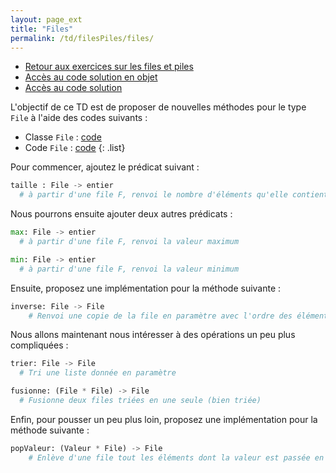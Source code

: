 ```yaml
---
layout: page_ext
title: "Files"
permalink: /td/filesPiles/files/
---
```


- [Retour aux exercices sur les files et piles](../)
- [Accès au code solution en objet](./solution_file_operations_objet.py)
- [Accès au code solution](./solution_file_operations.py)

L'objectif de ce TD est de proposer de nouvelles méthodes pour le type `File` à l'aide des codes suivants :

- Classe `File` : [code](./classe_file.py)
- Code `File` : [code](./code_file.py)
{: .list}

Pour commencer, ajoutez le prédicat suivant :

```python
taille : File -> entier
  # à partir d'une file F, renvoi le nombre d'éléments qu'elle contient
```

Nous pourrons ensuite ajouter deux autres prédicats :

```python
max: File -> entier
  # à partir d'une file F, renvoi la valeur maximum

min: File -> entier
  # à partir d'une file F, renvoi la valeur minimum
```

Ensuite, proposez une implémentation pour la méthode suivante :

```python
inverse: File -> File
    # Renvoi une copie de la file en paramètre avec l'ordre des éléments inversé
```

Nous allons maintenant nous intéresser à des opérations un peu plus compliquées :

```python
trier: File -> File
  # Tri une liste donnée en paramètre

fusionne: (File * File) -> File
  # Fusionne deux files triées en une seule (bien triée)
```

Enfin, pour pousser un peu plus loin, proposez une implémentation pour la méthode suivante :

```python
popValeur: (Valeur * File) -> File
    # Enlève d'une file tout les éléments dont la valeur est passée en paramètre
```

